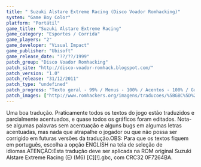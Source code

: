 ```yaml
---
title: " Suzuki Alstare Extreme Racing (Disco Voador Romhacking)"
system: "Game Boy Color"
platform: "Portátil"
game_title: "Suzuki Alstare Extreme Racing"
game_category: "Esportes / Corrida"
game_players: "2"
game_developer: "Visual Impact"
game_publisher: "Ubisoft"
game_release_date: "??/??/1999"
patch_group: "Disco Voador Romhacking"
patch_site: "http://disco-voador-romhack.blogspot.com/"
patch_version: "1.0"
patch_release: "31/12/2011"
patch_type: "undefined"
patch_progress: "Texto geral - 99% / Menus - 100% / Acentos - 100% / Gráficos - 100% / Revisão - 50%"
patch_images: ["http://www.romhackers.org/imagens/traducoes/%5BGBC%5D%20Suzuki%20Alstare%20Extreme%20Racing%20-%20Disco%20Voador%20Romhacking%20-%201.png","http://www.romhackers.org/imagens/traducoes/%5BGBC%5D%20Suzuki%20Alstare%20Extreme%20Racing%20-%20Disco%20Voador%20Romhacking%20-%202.png","http://www.romhackers.org/imagens/traducoes/%5BGBC%5D%20Suzuki%20Alstare%20Extreme%20Racing%20-%20Disco%20Voador%20Romhacking%20-%203.png"]
---
```

Uma boa tradução. Praticamente todos os textos do jogo estão traduzidos e parcialmente acentuados, e quase todos os gráficos foram editados. Nota-se algumas palavras sem acentuação e alguns bugs em algumas letras acentuadas, mas nada que atrapalhe o jogador ou que não possa ser corrigido em futuras versões da tradução.OBS: Para que os textos fiquem em português, escolha a opção ENGLISH na tela de seleção de idiomas.ATENÇÃO:Esta tradução deve ser aplicada na ROM original Suzuki Alstare Extreme Racing (E) (M6) [C][!].gbc, com CRC32 0F7264BA.